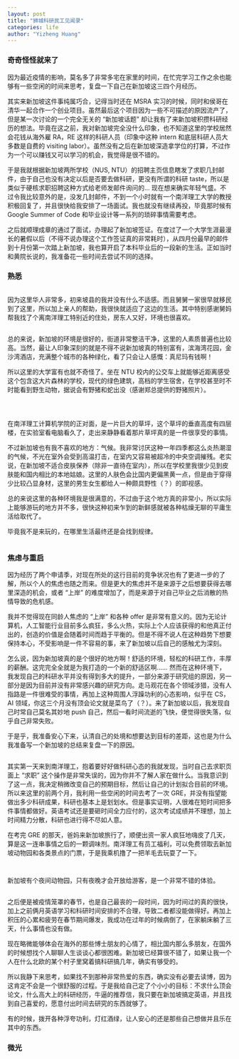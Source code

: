 ```yaml
---
layout: post
title: "狮城科研民工见闻录"
categories: life
author: "Yizheng Huang"
---
```



### 奇奇怪怪就来了

因为最近疫情的影响，莫名多了非常多宅在家里的时间，在忙完学习工作之余也能够有一些空闲的时间来思考，复盘一下自己在新加坡这三四个月经历。

其实来新加坡这件事纯属巧合，记得当时还在 MSRA 实习的时候，同时和侯哥在清华一起合作一个创业项目。虽然最后这个项目因为一些不可描述的原因流产了，但是某一次讨论的一个完全无关的 “新加坡话题” 却让我有了来新加坡积攒科研经历的想法。毕竟在这之前，我对新加坡完全没什么印象，也不知道这里的学校居然会花钱从海外雇 RA，RE 这样的科研人员（印象中这种 intern 和底层科研人员大多数是自费的 visiting labor）。虽然没有之后在新加坡深造拿学位的打算，不过作为一个可以赚钱又可以学习的机会，我觉得是很不错的。

于是我就根据新加坡两所学校（NUS, NTU）的招聘主页信息瞎发了求职几封邮件，由于自己也没有决定以后是否要去做科研，更没有所谓的科研 taste，所以是类似于硬核求职招聘这种方式给老师发邮件询问的... 现在想来确实年轻气盛。不过令我比较意外的是，没发几封邮件，不到一个小时就有一个南洋理工大学的教授积极回复了，并且很快给我安排了一场面试。我也就没有继续再投，毕竟那时候有 Google Summer of Code 和毕业设计等一系列的琐碎事情需要考虑。

之后就顺理成章的通过了面试，办理起了新加坡签证。在度过了一个大学生涯最漫长的暑假以后（不得不说办理这个工作签证真的非常耗时），从四月份最早的邮件到十月份第一次踏上新加坡，我也算开启了本科毕业后的一段新的生活。正如当时和黄院长说的，我准备花一些时间去尝试不同的选择。

### 熟悉

![]()

因为这里华人非常多，初来坡县的我并没有什么不适感。而且舅舅一家很早就移民到了这里，所以加上亲人的帮助，我很快就适应了这边的生活。其中特别感谢舅妈帮我找了个离南洋理工特别近的住处，房东人又好，环境也很喜欢。

![]()

总的来说，新加坡的环境是很好的，街道非常整洁干净，这里的人素质普遍也比较高。当然，最让人印象深刻的就是不得不说新加坡真的特别富有，滨海湾花园，金沙湾酒店，充满整个城市的各种绿化，看了只会让人感慨：真尼玛有钱啊！

所以这里的大学富有也就不奇怪了。坐在 NTU 校内的公交车上就能够近距离感受这个包含这大片森林的学校，现代的绿色建筑，高档的学生宿舍，在学校甚至时不时能看到野生动物，据说会有野猪和蛇出没（感谢郑总提供的野猪照片）。

![]()

![]()

![]()

在南洋理工计算机学院的正对面，是一片巨大的草坪，这个草坪的垂直高度有四层楼，在实验室看电脑看久了，走出来静静看着那片草坪真的是一件很享受的事情。

不过新加坡也有我不喜欢的地方：气候。我非常讨厌这种一年四季都这么炎热潮湿的气候，不光在室外会受到高温打击，在室内又容易被超冷的中央空调摧残。老实说，在新加坡不适合皮肤保养（除非一直待在室内），所以在学校里我很少见到皮肤能和国内相比的本地姑娘。这里的人肤色会比国内更偏黑黄一点，但是由于穿得少比较凸显身材，这里的男生女生都给人一种颇具野性（？）的即视感。

总的来说这里的各种环境我是很满意的，不过由于这个地方真的非常小，所以实际上能够游玩的地方并不多，很快这种初来乍到的新鲜感就被各种枯燥无聊的平庸生活给取代了。

毕竟我不是来玩的，在哪里生活最终还是会找到规律。

![]()

### 焦虑与重启

因为经历了两个申请季，对现在所处的这行目前的竞争状况也有了更进一步的了解，所以个人的焦虑也随之而来。但是更大的焦虑并不是来源于之后想要获得去哪里深造的机会，或者 “上岸” 的难度增加了，而是来源于对自己毕业之后消散的热情导致的危机感。

我并不觉得现在同龄人焦虑的 “上岸” 和各种 offer 是非常有意义的。因为无论计算机，人工智能行业目前多么疯狂，多么火热，实际上个人应该获得的和他真正付出的，创造的价值是会随着时间而趋于平衡的。但是不得不说人在这种趋势下想要保持本心，不受影响是一件不容易的事，来了新加坡以后自己的感触尤为深刻。

怎么说，因为新加坡真的是个很好的地方啊！舒适的环境，轻松的科研工作，丰厚的薪酬。这完完全全就是为我打造的一个新的舒适区啊…… 然而在这种环境下，我发现自己的科研水平并没有得到多大的提升，一部分来源于研究组的原因，另一部分是因为目前并没有非常感兴趣的研究方向。走马观花在各个领域涉猎，没有人指路是一件很难受的事情，再加上这种周围人浮躁功利的心态影响，似乎在 CS，AI 领域，你这三个月没有顶会论文就是菜鸟了（？）。来了新加坡以后，我发现自己时常自己莫名其妙地 push 自己，然后一看时间流逝的飞快，便觉得很失落，似乎自己非常失败。

于是乎，我准备安心下来，认清自己的处境和想要达到目标的差距，这也是为什么我准备写一个新加坡的总结来复盘一下的原因。

![]()

其实第一天来到南洋理工，抱着要好好做科研心态的我就发现，当时自己去求职页面上 “求职” 这个操作是非常失误的，因为你并不了解人家在做什么。当我意识到了这一点，我决定稍微改变自己的预期目标，然后让自己的计划拟合目前的环境。所以来这里的前两个月，我利用一些空闲的时间去考了一次 GRE，并没有指望能做出多少科研成果，科研也基本上是划划水。但是事实证明，人很难在短时间把多件事情都做好。英语考试还是要砸时间全力应付的，这次考试成绩并不理想，加上时间精力分散，科研也进行得不尽如人意。

在考完 GRE 的那天，爸妈来新加坡旅行了，顺便出资一家人疯狂地嗨皮了几天，算是这一连串事情之后的一颗调味剂。南洋理工有员工福利，可以免费领取去新加坡动物园和各类景点的门票，于是我乘机撸了一把羊毛去玩耍了一下。

![]()

![]()

新加坡有个夜间动物园，只有夜晚才会开放给游客，是一个非常不错的体验。

![]()

之后便是被疫情笼罩的春节，也是自己最丧的一段时间，因为时间过的真的很快，加上之前俩月英语学习和科研时间安排的不合理，导致二者都没能做得好。再加上积压的心累和疲劳在春节期间爆发，我成功在过年的时候病倒了，在家躺床躺了三天，什么事情也没有做。

现在略微能够体会在海外的那些博士朋友的心情了，相比国内那么多朋友，在国外的时候想找个人聊聊人生谈谈心都很困难。新加坡已经算很不错了，如果让我一个人在什么北欧的某个村子里窝着搞科研搞几年，确实有够受的。

所以我静下来思考，如果找不到那种非常热爱的东西，确实没有必要去读博，因为这肯定不会是一个很舒服的过程。于是我给自己定了个小小的目标：不求什么顶会论文，什么高大上的科研经历，牛逼的推荐信，我只要在新加坡搞定英语，并且找到自己喜爱的，愿意付出时间去研究的东西就够了。

有的时候，拨开各种浮夸功利，灯红酒绿，让人安心的还是那些自己想做并且乐在其中的东西。

### 微光










